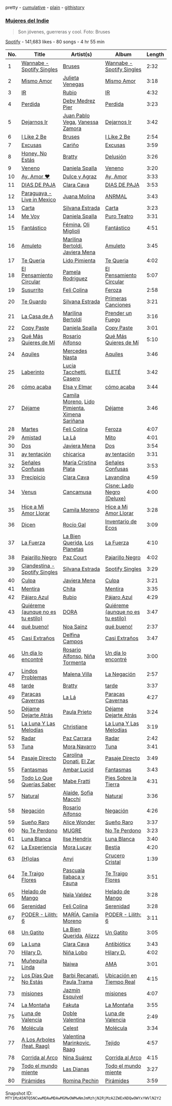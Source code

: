 pretty - [cumulative](/playlists/cumulative/37i9dQZF1DXdHPp93Fnfds.md) - [plain](/playlists/plain/37i9dQZF1DXdHPp93Fnfds) - [githistory](https://github.githistory.xyz/mackorone/spotify-playlist-archive/blob/main/playlists/plain/37i9dQZF1DXdHPp93Fnfds)

### [Mujeres del Indie](https://open.spotify.com/playlist/37i9dQZF1DXdHPp93Fnfds)

> Son jóvenes, guerreras y cool\. Foto: Bruses

[Spotify](https://open.spotify.com/user/spotify) - 141,683 likes - 80 songs - 4 hr 55 min

| No. | Title | Artist(s) | Album | Length |
|---|---|---|---|---|
| 1 | [Wannabe \- Spotify Singles](https://open.spotify.com/track/2Nqxtt1W2iSsqKGNL5XsN1) | [Bruses](https://open.spotify.com/artist/5bRLeMl4Tnozmg9wR1pY7y) | [Wannabe \- Spotify Singles](https://open.spotify.com/album/0NMh7TwL9UkwMowqDLRYMW) | 2:32 |
| 2 | [Mismo Amor](https://open.spotify.com/track/1p1Nw0D1JJYbaLLuCY7PEw) | [Julieta Venegas](https://open.spotify.com/artist/2QWIScpFDNxmS6ZEMIUvgm) | [Mismo Amor](https://open.spotify.com/album/47TJKNoGstQmn8cITL9AQv) | 3:18 |
| 3 | [IR](https://open.spotify.com/track/4VfaYaXYPhUJZoioVTzL06) | [Rubio](https://open.spotify.com/artist/79YjWaAoD88XGLETIsnnQV) | [IR](https://open.spotify.com/album/7HCi7Eblcapp3JgfgbRn2I) | 4:32 |
| 4 | [Perdida](https://open.spotify.com/track/3AoXaKygnMBNrGdVDnMPyp) | [Deby Medrez Pier](https://open.spotify.com/artist/6lzh20S1n8rumjOkQtlj57) | [Perdida](https://open.spotify.com/album/3wpSgGOMJA80Z7VUeE1z1L) | 3:23 |
| 5 | [Dejarnos Ir](https://open.spotify.com/track/6D3ZVQ2DKY4ok1zgVTBgt3) | [Juan Pablo Vega](https://open.spotify.com/artist/2PfyKA4qhjkxUVkerTCxz0), [Vanessa Zamora](https://open.spotify.com/artist/3IZxs4ZukiitIk8vkAPAxC) | [Dejarnos Ir](https://open.spotify.com/album/10M69ywq8k9hMomnlQS2JW) | 3:42 |
| 6 | [I Like 2 Be](https://open.spotify.com/track/1KtTsGHdFznXFNqGIPovLA) | [Bruses](https://open.spotify.com/artist/5bRLeMl4Tnozmg9wR1pY7y) | [I Like 2 Be](https://open.spotify.com/album/1cTR5iyuSGvU9kP0rZNIX8) | 2:54 |
| 7 | [Excusas](https://open.spotify.com/track/6FCy6lQw7O7GMu17tbA4eb) | [Cariño](https://open.spotify.com/artist/7fWD0BSDlixbj6YNQyHTLh) | [Excusas](https://open.spotify.com/album/1HdFSJuwUiodRazWiyoovN) | 3:59 |
| 8 | [Honey, No Estás](https://open.spotify.com/track/1E6QpX1YCNfyXtZ4e6HUuS) | [Bratty](https://open.spotify.com/artist/0UTzLuwz9RvFOCnwAZjUxn) | [Delusión](https://open.spotify.com/album/2DKRDBbJUMsolMv7mu9epd) | 3:26 |
| 9 | [Veneno](https://open.spotify.com/track/5OKRA5qN6pPxDKW2xis3ic) | [Daniela Spalla](https://open.spotify.com/artist/2VSRhqonKsL7KRAIk8SMmt) | [Veneno](https://open.spotify.com/album/0y6hqnWI5Yf6tJishhKjW0) | 3:20 |
| 10 | [Ay, Amor ♥︎](https://open.spotify.com/track/1ZgKtZeMCBkT8inB4HKAtS) | [Dulce y Agraz](https://open.spotify.com/artist/5cD6bctPV8wtKpO4o8ZtTQ) | [Ay, Amor](https://open.spotify.com/album/5XjIM5OdxYD9EfxxfGRvvk) | 3:33 |
| 11 | [DIAS DE PAJA](https://open.spotify.com/track/78GT2hT82AWRJq2kwXJAI5) | [Clara Cava](https://open.spotify.com/artist/5bOm9wAui94GDhPOCKgmhY) | [DIAS DE PAJA](https://open.spotify.com/album/1j1tnRVfGpSzgjiOLE1dtX) | 3:53 |
| 12 | [Paraguaya \- Live in Mexico](https://open.spotify.com/track/6h4RXhBleHq18B5ES4uBxd) | [Juana Molina](https://open.spotify.com/artist/76hliHkgP5eIbVqLT7NmQ3) | [ANRMAL](https://open.spotify.com/album/4Au0C9btBKDQI43lx1GGed) | 3:43 |
| 13 | [Carta](https://open.spotify.com/track/2TiTcWEs1CldfTx7fOGfS4) | [Silvana Estrada](https://open.spotify.com/artist/72VywtXEoONiBLNu3ibGI7) | [Carta](https://open.spotify.com/album/1ebHnnX7boUGSAD0YSAJyX) | 3:23 |
| 14 | [Me Voy](https://open.spotify.com/track/7i7muHdNcm4rHNv1SDVjoD) | [Daniela Spalla](https://open.spotify.com/artist/2VSRhqonKsL7KRAIk8SMmt) | [Puro Teatro](https://open.spotify.com/album/0omCx2FvDNSj9i6J0KHp3P) | 3:31 |
| 15 | [Fantástico](https://open.spotify.com/track/3FpnoOgJnoihLQoEmm9Y8h) | [Fémina](https://open.spotify.com/artist/6Saxi5uCjuMzIGcqqvTumR), [Oli Miglioli](https://open.spotify.com/artist/2c1M2ZvDn2Ikm4III7GrOy) | [Fantástico](https://open.spotify.com/album/7D0GfKfbXGfJW6YHfeAWTw) | 4:51 |
| 16 | [Amuleto](https://open.spotify.com/track/4YM2iJsKTDYbLWpOIFSDLL) | [Marilina Bertoldi](https://open.spotify.com/artist/1nm9PdmvzPXJmIlMOk5XLy), [Javiera Mena](https://open.spotify.com/artist/6c0qylj1D1gqcUUN2P8Ofp) | [Amuleto](https://open.spotify.com/album/1mBULwo4kN4l6fmo2R1jRh) | 3:45 |
| 17 | [Te Queria](https://open.spotify.com/track/4nkStFVaOEAz6BEtoNb3YN) | [Lido Pimienta](https://open.spotify.com/artist/1IdkKQ9CM1i0wygfxYV4Z3) | [Te Queria](https://open.spotify.com/album/14hqEl8VjNWqXfBWW7hmJX) | 4:02 |
| 18 | [El Pensamiento Circular](https://open.spotify.com/track/0XhR4RepwInOCviorzHhKY) | [Pamela Rodriguez](https://open.spotify.com/artist/0xSlY9GBehjuViqWE1KrMC) | [El Pensamiento Circular](https://open.spotify.com/album/4dZIehTJTMmfulJc5SQhDc) | 5:07 |
| 19 | [Susurrito](https://open.spotify.com/track/7btTCfo8fyFOhqFXFdMi7b) | [Feli Colina](https://open.spotify.com/artist/4EmjPNMuvvKSEAyx7ibGrs) | [Feroza](https://open.spotify.com/album/3Ear2Vze1ZV4JDk4ZfWp2A) | 2:58 |
| 20 | [Te Guardo](https://open.spotify.com/track/5fGIyvtxYc7BiijDvqOFGN) | [Silvana Estrada](https://open.spotify.com/artist/72VywtXEoONiBLNu3ibGI7) | [Primeras Canciones](https://open.spotify.com/album/0R07UR8xJxMDwx6PCvp4XT) | 3:21 |
| 21 | [La Casa de A](https://open.spotify.com/track/6xtphuj19xftkTUHDZ4sFH) | [Marilina Bertoldi](https://open.spotify.com/artist/1nm9PdmvzPXJmIlMOk5XLy) | [Prender un Fuego](https://open.spotify.com/album/3QgG3SuMTWMIsxwzdu7vN3) | 3:16 |
| 22 | [Copy Paste](https://open.spotify.com/track/39UXEKOYb2YXx3GgzQf7hs) | [Daniela Spalla](https://open.spotify.com/artist/2VSRhqonKsL7KRAIk8SMmt) | [Copy Paste](https://open.spotify.com/album/0BMYDRsP7t1nBcDM2Lmatn) | 3:01 |
| 23 | [Qué Más Quieres de Mí](https://open.spotify.com/track/21GNomOYNYf3xoBflp5hlo) | [Rosario Alfonso](https://open.spotify.com/artist/7mirwC8eaTt7tswix93TFZ) | [Qué Más Quieres de Mí](https://open.spotify.com/album/50YHt1Y6bHYA3G5uqMaolp) | 5:10 |
| 24 | [Aquiles](https://open.spotify.com/track/2y2qqW1F0SqIpdXy9lV2Xy) | [Mercedes Nasta](https://open.spotify.com/artist/0eHEhyv8iCI5pLiD5Eh3vH) | [Aquiles](https://open.spotify.com/album/4aM9vvvIr65K0m1C9PPKai) | 3:46 |
| 25 | [Laberinto](https://open.spotify.com/track/5sVf6iEfRPyyxaVyGSYHUO) | [Lucia Tacchetti](https://open.spotify.com/artist/374jlNpaJvanFJrslZYHBJ), [Casero](https://open.spotify.com/artist/6RXmHX7FgxZz6ycoC6IgPy) | [ELETÉ](https://open.spotify.com/album/5TPygbVZFHfeYLwBGYVLm7) | 3:42 |
| 26 | [cómo acaba](https://open.spotify.com/track/0wYkvjpi6tOpJfulqKSOD7) | [Elsa y Elmar](https://open.spotify.com/artist/5nKGeITSNCVP76muyOlszy) | [cómo acaba](https://open.spotify.com/album/1dCY4CPTeDesR7wjISYMbw) | 3:44 |
| 27 | [Déjame](https://open.spotify.com/track/5M6tbiFcXlmUsExGACcB2W) | [Camila Moreno](https://open.spotify.com/artist/0SJy1J0FgP21lbvGBMKT8H), [Lido Pimienta](https://open.spotify.com/artist/1IdkKQ9CM1i0wygfxYV4Z3), [Ximena Sariñana](https://open.spotify.com/artist/7plUpXSFcSJUZSiZAoXqr1) | [Déjame](https://open.spotify.com/album/0bMqqQFF8RH3HF44FLcsde) | 3:46 |
| 28 | [Martes](https://open.spotify.com/track/2mMP8X3Nj1QfONmgbkmdhv) | [Feli Colina](https://open.spotify.com/artist/4EmjPNMuvvKSEAyx7ibGrs) | [Feroza](https://open.spotify.com/album/3Ear2Vze1ZV4JDk4ZfWp2A) | 4:07 |
| 29 | [Amistad](https://open.spotify.com/track/7DEyv9Bi68StRGmgj88UMo) | [La Lá](https://open.spotify.com/artist/7nZ3e67Mo4DLU1RC81KX8H) | [Mito](https://open.spotify.com/album/4sXHOot4KCgIyj4Nwu5Rmm) | 4:01 |
| 30 | [Dos](https://open.spotify.com/track/0J49GNG60XrmImmBl3UGCQ) | [Javiera Mena](https://open.spotify.com/artist/6c0qylj1D1gqcUUN2P8Ofp) | [Dos](https://open.spotify.com/album/0TEAkQp2XSbE12UE0BsP2W) | 3:54 |
| 31 | [ay tentación](https://open.spotify.com/track/36aqyvgi0LDv23pZNYTbFH) | [chicarica](https://open.spotify.com/artist/6FCUGgR9Bf7zx8q7Sog9dN) | [ay tentación](https://open.spotify.com/album/4WClPjVnjq3q5FwHpX8cg9) | 3:31 |
| 32 | [Señales Confusas](https://open.spotify.com/track/2tnINrlZKtJ1o6kzmU5fEN) | [María Cristina Plata](https://open.spotify.com/artist/4XDotByiioCWHV566OcWQc) | [Señales Confusas](https://open.spotify.com/album/4sAn6CuARgEGO6AoehDnVP) | 3:53 |
| 33 | [Precipicio](https://open.spotify.com/track/13oGKDy4OSNNW8PvpDOoxb) | [Clara Cava](https://open.spotify.com/artist/5bOm9wAui94GDhPOCKgmhY) | [Lavandina](https://open.spotify.com/album/60kgxaYtVgEZdMhY8lWarw) | 4:59 |
| 34 | [Venus](https://open.spotify.com/track/76SsQhqJ5VaHoQLvWgaB3x) | [Cancamusa](https://open.spotify.com/artist/6GSnSFc0O2JMkPkGcBFsNc) | [Cisne: Lado Negro \(Deluxe\)](https://open.spotify.com/album/5dMNce8X1rbwCsLL2Vmnn2) | 4:00 |
| 35 | [Hice a Mi Amor Llorar](https://open.spotify.com/track/6eLqyFH4h0vEyU4IzWL5UZ) | [Camila Moreno](https://open.spotify.com/artist/0SJy1J0FgP21lbvGBMKT8H) | [Hice a Mi Amor Llorar](https://open.spotify.com/album/6EPIK0VNCElPfKLZGIuJi6) | 3:28 |
| 36 | [Dicen](https://open.spotify.com/track/5Xe5N5HvbXvFYe4I87aQa3) | [Rocío Gal](https://open.spotify.com/artist/4AfambG94sVb235ZxRKGWL) | [Inventario de Ecos](https://open.spotify.com/album/6qnpV0UwXRnGcUOGeRToCw) | 3:09 |
| 37 | [La Fuerza](https://open.spotify.com/track/4TQsJKRiNKWTNtaGscFQjd) | [La Bien Querida](https://open.spotify.com/artist/0Wn7tfH4rhaWTn8aMqSgh6), [Los Planetas](https://open.spotify.com/artist/0N1TIXCk9Q9JbEPXQDclEL) | [La Fuerza](https://open.spotify.com/album/3UYcSPXPALjGIhm18rZ33W) | 4:10 |
| 38 | [Pajarillo Negro](https://open.spotify.com/track/09dLppecX1SSw8eFv5jy78) | [Paz Court](https://open.spotify.com/artist/4iYtGmJwcET4ym55GMp4Zm) | [Pajarillo Negro](https://open.spotify.com/album/2iyi1dEz7xtssJ6soP3ANE) | 4:02 |
| 39 | [Clandestina \- Spotify Singles](https://open.spotify.com/track/20sa61LS3BS3dhOmedmC1A) | [Silvana Estrada](https://open.spotify.com/artist/72VywtXEoONiBLNu3ibGI7) | [Spotify Singles](https://open.spotify.com/album/2VaAyaBAQAqVsodcz3iebX) | 3:29 |
| 40 | [Culpa](https://open.spotify.com/track/6rCbWp5PpcHM01S75xdjED) | [Javiera Mena](https://open.spotify.com/artist/6c0qylj1D1gqcUUN2P8Ofp) | [Culpa](https://open.spotify.com/album/39eLAGLNchxBaC2GQcH61K) | 3:21 |
| 41 | [Mentira](https://open.spotify.com/track/5xcxpy75Jw5sLiJI8tT7uC) | [Chita](https://open.spotify.com/artist/7ejyCwT1b7MIwHVCVO8HjX) | [Mentira](https://open.spotify.com/album/5b6BwahD7XcYvvo3s56vo7) | 3:35 |
| 42 | [Pájaro Azul](https://open.spotify.com/track/7xbgb7qQ8T7YtxIrWGZC8U) | [Rubio](https://open.spotify.com/artist/79YjWaAoD88XGLETIsnnQV) | [Pájaro Azul](https://open.spotify.com/album/4ngc4LwYHR2wAEIgdAJtNB) | 4:29 |
| 43 | [Quiéreme \(aunque no es tu estilo\)](https://open.spotify.com/track/7LReYLKTIJF7hbRyOuxPvl) | [DORA](https://open.spotify.com/artist/5RHjYsmfT5IskZMoU6UuCj) | [Quiéreme \(aunque no es tu estilo\)](https://open.spotify.com/album/5CjuC09KYMi7FqbVBJHYSc) | 3:47 |
| 44 | [qué bueno!](https://open.spotify.com/track/5oxWWmZLJIH0y6v2isD7Lt) | [Noa Sainz](https://open.spotify.com/artist/3kN2uYBnEM2IqRxa69sxkr) | [qué bueno!](https://open.spotify.com/album/5NF8Q7vFhmT1RJ15czoEL7) | 2:37 |
| 45 | [Casi Extraños](https://open.spotify.com/track/58JNMqizRanibWoYGKZkZL) | [Delfina Campos](https://open.spotify.com/artist/4d0lC4AT0DwcybhN6SSB0G) | [Casi Extraños](https://open.spotify.com/album/0dCUpjzMpccpLGYcIvxetm) | 3:47 |
| 46 | [Un día lo encontré](https://open.spotify.com/track/3oUpoOrGSqMWXtDnZMBRtZ) | [Rosario Alfonso](https://open.spotify.com/artist/7mirwC8eaTt7tswix93TFZ), [Niña Tormenta](https://open.spotify.com/artist/0KJEHAoNtPaopqOHD6UIkY) | [Un día lo encontré](https://open.spotify.com/album/4yw8y4WyyfYFYNeOa7ngog) | 3:00 |
| 47 | [Lindos Problemas](https://open.spotify.com/track/414ts7HIQUC1e8cQ4OwiCJ) | [Malena Villa](https://open.spotify.com/artist/0RlibgJa8rtPvVn415J6WN) | [La Negación](https://open.spotify.com/album/6HVV8a7LZBFRoSdlMZjIu2) | 2:57 |
| 48 | [tarde](https://open.spotify.com/track/00d5cZCaxuGWzeL4n8dbpe) | [Bratty](https://open.spotify.com/artist/0UTzLuwz9RvFOCnwAZjUxn) | [tarde](https://open.spotify.com/album/6lRoh8C3svKUXARiBoAzAq) | 3:37 |
| 49 | [Paracas Cavernas](https://open.spotify.com/track/4kZ06aNcvjtr8QkL4cpyLQ) | [La Lá](https://open.spotify.com/artist/7nZ3e67Mo4DLU1RC81KX8H) | [Paracas Cavernas](https://open.spotify.com/album/0MDxJgKoqoR1p1O4YvuenO) | 4:27 |
| 50 | [Déjame Dejarte Atrás](https://open.spotify.com/track/6pB2v73sVw1NEm8g959jPT) | [Paula Prieto](https://open.spotify.com/artist/03ZdCrkA0RaY3tslOLbSTl) | [Déjame Dejarte Atrás](https://open.spotify.com/album/6ovEup64IXcmtlZIHYzAVx) | 3:24 |
| 51 | [La Luna Y Las Melodías](https://open.spotify.com/track/4ZlwfAQkhzubvMHbwFSSpw) | [Christiane](https://open.spotify.com/artist/0gPv17HJgCgwcKNvvtR0na) | [La Luna Y Las Melodías](https://open.spotify.com/album/1JcK7fmGvIDfPqNgbb86eQ) | 3:19 |
| 52 | [Radar](https://open.spotify.com/track/2ZrnMV7mUPqU2qPgFyEa23) | [Paz Carrara](https://open.spotify.com/artist/09mGQqsZ1C5wVCsjycNaIg) | [Radar](https://open.spotify.com/album/21upJvK4VBVEwgyftb1k58) | 2:42 |
| 53 | [Tuna](https://open.spotify.com/track/26RnklHNP0yoUEmbn7p2Hv) | [Mora Navarro](https://open.spotify.com/artist/1TVta41xrglUQxVheaXZJx) | [Tuna](https://open.spotify.com/album/3AQZJExI7Gy0836Ot2LQnq) | 3:41 |
| 54 | [Pasaje Directo](https://open.spotify.com/track/6PpBnYJRcqPW1IwathowqZ) | [Carolina Donati](https://open.spotify.com/artist/6eIiOzrOXkaZXB1nrdwHxT), [El Zar](https://open.spotify.com/artist/1cj1ov4uZ0Htsx9PWDpNvi) | [Pasaje Directo](https://open.spotify.com/album/5rPVX8aLD3d85E8YsquR35) | 3:49 |
| 55 | [Fantasmas](https://open.spotify.com/track/09PyIVzV0oQlDkXwvFExDB) | [Ambar Lucid](https://open.spotify.com/artist/4nzV0hThyodYzrwksnS86G) | [Fantasmas](https://open.spotify.com/album/4CiBWK8rGcw3MjgOqaAJAf) | 3:43 |
| 56 | [Todo Lo Que Querías Saber](https://open.spotify.com/track/6UXqLyJpoigdoZb9aeuhJw) | [Mabe Fratti](https://open.spotify.com/artist/7yHfb2D8qIBgrzclpSsTeo) | [Pies Sobre la Tierra](https://open.spotify.com/album/5LLxqVApJGh42eDQIdRo4Q) | 4:31 |
| 57 | [Natural](https://open.spotify.com/track/1fzRUSGF8OzeMOGmJLkXaR) | [Alaíde](https://open.spotify.com/artist/2htg8Ya9Fbuy2zGKeL5q9i), [Sofia Macchi](https://open.spotify.com/artist/4gtaTXIhBK1iyVUAkB2YZu) | [Natural](https://open.spotify.com/album/310qqhmBnvOOGcuBMZapKN) | 3:36 |
| 58 | [Negación](https://open.spotify.com/track/2f0RBeCZ2lP3Ql0T53w2Er) | [Rosario Alfonso](https://open.spotify.com/artist/7mirwC8eaTt7tswix93TFZ) | [Negación](https://open.spotify.com/album/4xFkB2ZPujTA2EPCIHVgr9) | 4:26 |
| 59 | [Sueño Raro](https://open.spotify.com/track/6EWybNX5bRPGsdWUDqOHbo) | [Alice Wonder](https://open.spotify.com/artist/0SquRSkIJbzPqCUxG2EZMi) | [Sueño Raro](https://open.spotify.com/album/1nHuKJvctkgkY63mVDeqJT) | 3:37 |
| 60 | [No Te Perdono](https://open.spotify.com/track/6VCtOmBEoVZ1vMVS7HBY4C) | [MUGRE](https://open.spotify.com/artist/2mJNVPV7WxtrVrPSddTW6V) | [No Te Perdono](https://open.spotify.com/album/5xp6MOD8RdA1KQsR1qSXN0) | 3:23 |
| 61 | [Luna Blanca](https://open.spotify.com/track/4CmR7OzhllsOtUt9fN93cR) | [Ilse Hendrix](https://open.spotify.com/artist/4nKY8xVK5R0lpdv2oDyraB) | [Luna Blanca](https://open.spotify.com/album/3wqao1R6kX82CGRmTteWgO) | 3:40 |
| 62 | [La Experiencia](https://open.spotify.com/track/5qdztRteIy0iATHFFYIBPs) | [Mora Lucay](https://open.spotify.com/artist/3gjqD5j7NaOCr4kLULEV0L) | [Bestia](https://open.spotify.com/album/5MxhmYS9jmITi4mqz6FAX9) | 4:20 |
| 63 | [\(H\)olas](https://open.spotify.com/track/2uAigpP8QV8YH8ie1u69kJ) | [Anyi](https://open.spotify.com/artist/4X3jL5rTrxMobkSxezJ6SD) | [Crucero Cristal](https://open.spotify.com/album/0LmoZ3QsZ5UDNoit01E12E) | 1:39 |
| 64 | [Te Traigo Flores](https://open.spotify.com/track/3mUS6RxHgkkZ7TesoHkg6l) | [Pascuala Ilabaca y Fauna](https://open.spotify.com/artist/6nf17XGXCx2PSgkhPYjSIA) | [Te Traigo Flores](https://open.spotify.com/album/48v1TdJqrUFmqsuRSumwy7) | 3:51 |
| 65 | [Helado de Mango](https://open.spotify.com/track/3h3L1IArPewYKXLgb6YLX1) | [Naïa Valdez](https://open.spotify.com/artist/1WE5kYBn5jgJyzXroKVktA) | [Helado de Mango](https://open.spotify.com/album/5fd7vj3legWUCGUdEhM6S8) | 3:28 |
| 66 | [Serenidad](https://open.spotify.com/track/1ZVI0MOeSErPZcGmeTCA7C) | [Feli Colina](https://open.spotify.com/artist/4EmjPNMuvvKSEAyx7ibGrs) | [Serenidad](https://open.spotify.com/album/0lqj2DO9dGyRG4QQ5AQdci) | 3:28 |
| 67 | [PODER \- Lilith: 6](https://open.spotify.com/track/71UfArMaP4KvUhVBPswRIo) | [MARÍA](https://open.spotify.com/artist/0L26KOsNaEDlbjWUUSWcZ3), [Camila Moreno](https://open.spotify.com/artist/0SJy1J0FgP21lbvGBMKT8H) | [PODER \- Lilith: 6](https://open.spotify.com/album/11qFPljBCOXEVSWimELQ0S) | 3:11 |
| 68 | [Un Gatito](https://open.spotify.com/track/2d7au8a1ImPjzTp8EyNcoI) | [La Bien Querida](https://open.spotify.com/artist/0Wn7tfH4rhaWTn8aMqSgh6), [Alizzz](https://open.spotify.com/artist/23herDudxPBB3S81GB5uG3) | [Un Gatito](https://open.spotify.com/album/37mDIREfofAksvorhbC64M) | 3:05 |
| 69 | [La Luna](https://open.spotify.com/track/6b2XIKwoVZhFEKgTkOJ5Ro) | [Clara Cava](https://open.spotify.com/artist/5bOm9wAui94GDhPOCKgmhY) | [Antibióticx](https://open.spotify.com/album/5s8iUnO355PDLfFjSVEDGa) | 3:43 |
| 70 | [Hilary D.](https://open.spotify.com/track/6NUfAIEW5Hj3qo8Cj5pEaP) | [Niña Lobo](https://open.spotify.com/artist/4NQaMMaowd4aBdyCHewlZi) | [Hilary D.](https://open.spotify.com/album/38Re6Gvisocy40gAON78H3) | 4:02 |
| 71 | [Muñequita Linda](https://open.spotify.com/track/6jGAAW47TMyEzouHsl4YEn) | [Najwa](https://open.spotify.com/artist/7dp8dR96gWncIypef8kTnS) | [AMA](https://open.spotify.com/album/4jfzDg1g67lwmVYemdoVPd) | 3:01 |
| 72 | [Los Días Que No Estás](https://open.spotify.com/track/6wj9l4v47KaIGN2OBfKtpI) | [Barbi Recanati](https://open.spotify.com/artist/4nwFiHgPXUpo0KgR1rZSAD), [Paula Trama](https://open.spotify.com/artist/6qUDw7IqelgJuzAIhGMx6u) | [Ubicación en Tiempo Real](https://open.spotify.com/album/7AGuimab1m9FAFkS6sekRp) | 4:15 |
| 73 | [misiones](https://open.spotify.com/track/7u4p8GY2fckksa73OsyXTa) | [Jazmín Esquivel](https://open.spotify.com/artist/0wfckwaQiT9YWllkSO7oUU) | [misiones](https://open.spotify.com/album/1o88S5U0jspiw4en1nWDe8) | 4:07 |
| 74 | [La Montaña](https://open.spotify.com/track/580JHhlEFykGzMxEMepXW8) | [Fakuta](https://open.spotify.com/artist/5qW2pOdPhEkkBlsUjcGdhD) | [La Montaña](https://open.spotify.com/album/0t3VjLfrjhOCj5IHHe6dIL) | 3:55 |
| 75 | [Luna de Valencia](https://open.spotify.com/track/6Yr9dye7jD65QDW3DRXSDD) | [Doble Valentina](https://open.spotify.com/artist/6vKHhATIB0in0rvrB1nbmU) | [Luna de Valencia](https://open.spotify.com/album/3fuKGTuuYBRvVxaulGq2Mx) | 2:49 |
| 76 | [Molécula](https://open.spotify.com/track/32UdSDXOtw9Gsgxfb4lb8y) | [Celest](https://open.spotify.com/artist/2tpIEJakXfrYv4CwlUL1Fl) | [Molécula](https://open.spotify.com/album/4kAdjofUEyvQsc9e7YyY0c) | 3:34 |
| 77 | [A Los Arboles \(feat\. Raag\)](https://open.spotify.com/track/2osY6sjuuMa3UYWWG2naiu) | [Valentina Marinkovic](https://open.spotify.com/artist/0XGcjQMRjxUa3QQxmxa4el), [Raag](https://open.spotify.com/artist/17TlDRAcjM6AW38ayDz5eF) | [Tejido](https://open.spotify.com/album/0DYNKGYbgS5EcX2sftjVgg) | 4:57 |
| 78 | [Corrida al Arco](https://open.spotify.com/track/5QTBQvrTCudXdatBV3ycRF) | [Nina Suárez](https://open.spotify.com/artist/1NQmLvlEcg6hE8CQ0r31GV) | [Corrida al Arco](https://open.spotify.com/album/6o0XLbTOCvzBz7rH0kYZUk) | 4:15 |
| 79 | [Todo el mundo miente](https://open.spotify.com/track/6ZMgbNbxY8galJWreQd2ZV) | [Las Dianas](https://open.spotify.com/artist/5jTPdO06h2aTkDtHCYMAIm) | [Todo el mundo miente](https://open.spotify.com/album/0sBB4s7wiQkFzsq9JPYE1T) | 3:27 |
| 80 | [Pirámides](https://open.spotify.com/track/3fyL3KXUbseLdAQsXwTdsK) | [Romina Pechin](https://open.spotify.com/artist/7fzUQFFjRbuTNthKsJNEpk) | [Pirámides](https://open.spotify.com/album/4JiLb3OMls1aghneiuHwEE) | 3:59 |

Snapshot ID: `MTY1MzA5NTQ5NCwwMDAwMDAwMGMwOWMwNmJmMzhjN2RjMzA2ZWExNDQwOWYxYWVlN2Y2`

